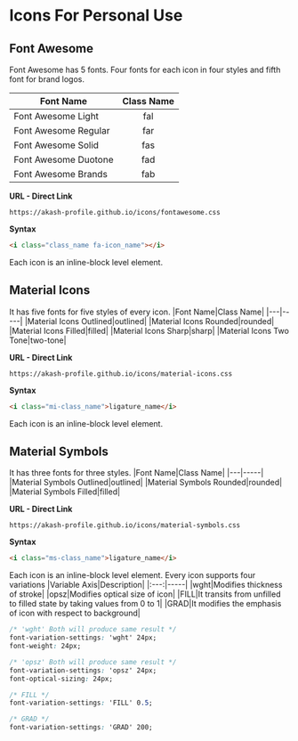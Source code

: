 # Icons For Personal Use
## Font Awesome
Font Awesome has 5 fonts. Four fonts for each icon in four styles and fifth font for brand logos.

|Font Name|Class Name|
|---------|:--------:|
|Font Awesome Light| fal|
|Font Awesome Regular|far|
|Font Awesome Solid|fas|
|Font Awesome Duotone|fad|
|Font Awesome Brands|fab|

__URL - Direct Link__
```url
https://akash-profile.github.io/icons/fontawesome.css
```

__Syntax__
```html
<i class="class_name fa-icon_name"></i>
```
Each icon is an inline-block level element.

## Material Icons
It has five fonts for five styles of every icon.
|Font Name|Class Name|
|---|-----|
|Material Icons Outlined|outlined|
|Material Icons Rounded|rounded|
|Material Icons Filled|filled|
|Material Icons Sharp|sharp|
|Material Icons Two Tone|two-tone|

__URL - Direct Link__
```url
https://akash-profile.github.io/icons/material-icons.css
```

__Syntax__
```html
<i class="mi-class_name">ligature_name</i>
```
Each icon is an inline-block level element.

## Material Symbols
It has three fonts for three styles.
|Font Name|Class Name|
|---|-----|
|Material Symbols Outlined|outlined|
|Material Symbols Rounded|rounded|
|Material Symbols Filled|filled|

__URL - Direct Link__
```url
https://akash-profile.github.io/icons/material-symbols.css
```
__Syntax__
```html
<i class="ms-class_name">ligature_name</i>
```
Each icon is an inline-block level element. Every icon supports four variations
|Variable Axis|Description|
|:---:|-----|
|wght|Modifies thickness of stroke|
|opsz|Modifies optical size of icon|
|FILL|It transits from unfilled to filled state by taking values from 0 to 1|
|GRAD|It modifies the emphasis of icon with respect to background|

```css
/* 'wght' Both will produce same result */
font-variation-settings: 'wght' 24px;
font-weight: 24px;

/* 'opsz' Both will produce same result */
font-variation-settings: 'opsz' 24px;
font-optical-sizing: 24px;

/* FILL */
font-variation-settings: 'FILL' 0.5;

/* GRAD */
font-variation-settings: 'GRAD' 200;
```